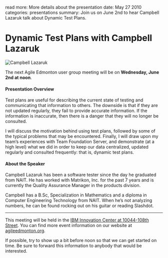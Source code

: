 read more: More details about the presentation
date: May 27 2010
categories: presentations
summary: Join us on June 2nd to hear Campbell Lazaruk talk about Dynamic Test Plans.

# Dynamic Test Plans with Campbell Lazaruk

![Campbell Lazaruk](/attachments/campbell_lazaruk_resized.jpg)

The next Agile Edmonton user group meeting will be on **Wednesday, June 2nd at noon**.

#### Presentation Overview

Test plans are useful for describing the current state of testing and communicating that information to others. The downside is that if they are not updated regularly, they fail to provide accurate information. If the information is inaccurate, then there is a danger that they will no longer be consulted.

I will discuss the motivation behind using test plans, followed by some of the typical problems that may be encountered. Finally, I will draw upon my team’s experiences with Team Foundation Server, and demonstrate (at a high level) what we did in order to keep our data centralized, updated regularly and consulted frequently: that is, dynamic test plans.

#### About the Speaker

Campbell Lazaruk has been a software tester since the day he graduated from NAIT. He has worked with Matrikon, Inc. for the past 7 years and is currently the Quality Assurance Manager in the products division.

Campbell has a B.Sc, Specialization in Mathematics and a diploma in Computer Engineering Technology from NAIT. When he’s not analyzing numbers, he can be found rocking out on his guitar or reading Slashdot.

---

This meeting will be held in the [IBM Innovation Center at 10044-108th Street](http://maps.google.ca/maps?hl=en&safe=off&q=10044-108th+Street,edmonton,ab&ie=UTF8&hq=&hnear=10044+108+St+NW,+Edmonton,+Division+No.+11,+Alberta+T5J+3S7&gl=ca&ei=cJ9ZTLmPKNntnQev7_mxCQ&ved=0CBUQ8gEwAA&t=h&z=16). You can find more event information on our website at [agileedmonton.org](http://agileedmonton.org).

If possible, try to show up a bit before noon so that we can get started on time. Be sure to forward this information to anybody that would be interested.